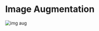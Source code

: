 # Image Augmentation

<!-- ![img_augmentation](https://user-images.githubusercontent.com/66181793/156763230-7d3a99cd-b1d8-4800-aaeb-d4e18e0c13eb.png) -->
![img aug](https://user-images.githubusercontent.com/66181793/159901201-cdb13efa-5322-45c4-85f2-d6e642bf2099.gif)
